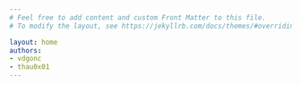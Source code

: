 ```yaml
---
# Feel free to add content and custom Front Matter to this file.
# To modify the layout, see https://jekyllrb.com/docs/themes/#overriding-theme-defaults

layout: home
authors: 
- vdgonc
- thau0x01
---
```

